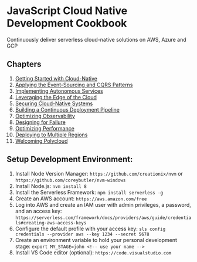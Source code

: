 # JavaScript Cloud Native Development Cookbook

Continuously deliver serverless cloud-native solutions on AWS, Azure and GCP

## Chapters
1. [Getting Started with Cloud-Native](./ch1/README.md)
2. [Applying the Event-Sourcing and CQRS Patterns](./ch2/README.md)
3. [Implementing Autonomous Services](./ch3/README.md)
4. [Leveraging the Edge of the Cloud](./ch4/README.md)
5. [Securing Cloud-Native Systems](./ch5/README.md)
6. [Building a Continuous Deployment Pipeline](./ch6/README.md)
7. [Optimizing Observability](./ch7/README.md)
8. [Designing for Failure](./ch8/README.md)
9. [Optimizing Performance](./ch9/README.md)
10. [Deploying to Multiple Regions](./ch10/README.md)
11. [Welcoming Polycloud](./ch11/README.md)

## Setup Development Environment:

1. Install Node Version Manager: `https://github.com/creationix/nvm` or `https://github.com/coreybutler/nvm-windows`
2. Install Node.js: `nvm install 8`
3. Install the Serverless Framework: `npm install serverless -g`
4. Create an AWS account: `https://aws.amazon.com/free`
5. Log into AWS and create an IAM user with admin privileges, a password, and an access key: `https://serverless.com/framework/docs/providers/aws/guide/credentials#creating-aws-access-keys`
6. Configure the default profile with your access key: `sls config credentials --provider aws --key 1234 --secret 5678`
7. Create an environment variable to hold your personal development stage: `export MY_STAGE=john <!-- use your name -->`
8. Install VS Code editor (optional): `https://code.visualstudio.com`
